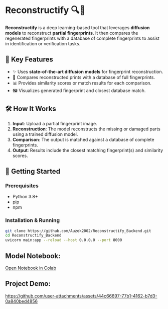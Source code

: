 # Reconstructify 🔍🧬

**Reconstructify** is a deep learning-based tool that leverages **diffusion models** to reconstruct **partial fingerprints**. It then compares the regenerated fingerprints with a database of complete fingerprints to assist in identification or verification tasks.

## 🧠 Key Features

- ✨ Uses **state-of-the-art diffusion models** for fingerprint reconstruction.
- 🔎 Compares reconstructed prints with a database of full fingerprints.
- 📊 Provides similarity scores or match results for each comparison.
- 🖼️ Visualizes generated fingerprint and closest database match.

## 🛠️ How It Works

1. **Input**: Upload a partial fingerprint image.
2. **Reconstruction**: The model reconstructs the missing or damaged parts using a trained diffusion model.
3. **Comparison**: The output is matched against a database of complete fingerprints.
4. **Output**: Results include the closest matching fingerprint(s) and similarity scores.


## 🚀 Getting Started

### Prerequisites

- Python 3.8+
- pip
- npm

### Installation & Running

```bash
git clone https://github.com/Auzek2002/Reconstructify_Backend.git
cd Reconstructify_Backend
uvicorn main:app --reload --host 0.0.0.0 --port 8000
```

## Model Notebook:
[Open Notebook in Colab](https://colab.research.google.com/drive/1Ya6O2ive9Ld5t3PlwE-d1pAAZojFrOSn)

## Project Demo:

https://github.com/user-attachments/assets/44c66697-77b1-4162-b7d3-0a840bed4856


